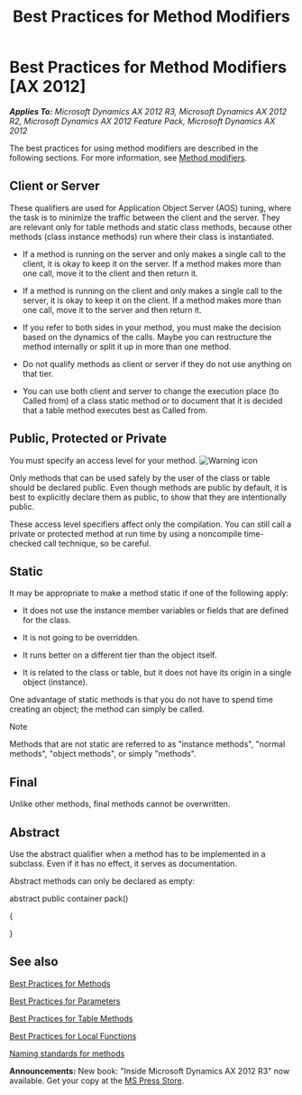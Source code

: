 ﻿---
title: Best Practices for Method Modifiers
TOCTitle: Best Practices for Method Modifiers
ms:assetid: 6e1d952c-160c-4787-812e-352fb7472973
ms:mtpsurl: https://msdn.microsoft.com/en-us/library/Aa672948(v=AX.60)
ms:contentKeyID: 35244822
ms.date: 05/18/2015
mtps_version: v=AX.60
---

# Best Practices for Method Modifiers [AX 2012]


_**Applies To:** Microsoft Dynamics AX 2012 R3, Microsoft Dynamics AX 2012 R2, Microsoft Dynamics AX 2012 Feature Pack, Microsoft Dynamics AX 2012_

The best practices for using method modifiers are described in the following sections. For more information, see [Method modifiers](method-modifiers.md).

## Client or Server

These qualifiers are used for Application Object Server (AOS) tuning, where the task is to minimize the traffic between the client and the server. They are relevant only for table methods and static class methods, because other methods (class instance methods) run where their class is instantiated.

  - If a method is running on the server and only makes a single call to the client, it is okay to keep it on the server. If a method makes more than one call, move it to the client and then return it.

  - If a method is running on the client and only makes a single call to the server, it is okay to keep it on the client. If a method makes more than one call, move it to the server and then return it.

  - If you refer to both sides in your method, you must make the decision based on the dynamics of the calls. Maybe you can restructure the method internally or split it up in more than one method.

  - Do not qualify methods as client or server if they do not use anything on that tier.

  - You can use both client and server to change the execution place (to Called from) of a class static method or to document that it is decided that a table method executes best as Called from.

## Public, Protected or Private

You must specify an access level for your method. ![Warning icon](images/Aa658028.WarningIcon(en-us,AX.60).gif "Warning icon")

Only methods that can be used safely by the user of the class or table should be declared public. Even though methods are public by default, it is best to explicitly declare them as public, to show that they are intentionally public.

These access level specifiers affect only the compilation. You can still call a private or protected method at run time by using a noncompile time-checked call technique, so be careful.

## Static

It may be appropriate to make a method static if one of the following apply:

  - It does not use the instance member variables or fields that are defined for the class.

  - It is not going to be overridden.

  - It runs better on a different tier than the object itself.

  - It is related to the class or table, but it does not have its origin in a single object (instance).

One advantage of static methods is that you do not have to spend time creating an object; the method can simply be called.


> [!NOTE]
> <P>Methods that are not static are referred to as "instance methods", "normal methods", "object methods", or simply "methods".</P>



## Final

Unlike other methods, final methods cannot be overwritten.

## Abstract

Use the abstract qualifier when a method has to be implemented in a subclass. Even if it has no effect, it serves as documentation.

Abstract methods can only be declared as empty:

abstract public container pack()

{

}

## See also

[Best Practices for Methods](best-practices-for-methods.md)

[Best Practices for Parameters](best-practices-for-parameters.md)

[Best Practices for Table Methods](best-practices-for-table-methods.md)

[Best Practices for Local Functions](best-practices-for-local-functions.md)

[Naming standards for methods](naming-conventions-methods.md)

  
**Announcements:** New book: "Inside Microsoft Dynamics AX 2012 R3" now available. Get your copy at the [MS Press Store](https://www.microsoftpressstore.com/store/inside-microsoft-dynamics-ax-2012-r3-9780735685109).


